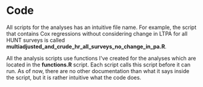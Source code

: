 # Code

All scripts for the analyses has an intuitive file name. For example, the script that contains Cox regressions without considering change in LTPA for all HUNT surveys is called **multiadjusted_and_crude_hr_all_surveys_no_change_in_pa.R**.

All the analysis scripts use functions I've created for the analyses which are located in the **functions.R** script. Each script calls this script before it can run. As of now, there are no other documentation than what it says inside the script, but it is rather intuitive what the code does.